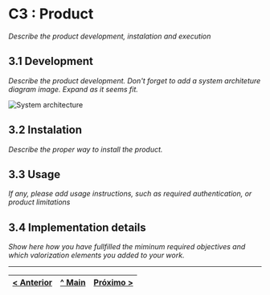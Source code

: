 # C3 : Product

_Describe the product development, instalation and execution_

## 3.1 Development

_Describe the product development. Don't forget to add a system architeture diagram image. Expand as it seems fit._

![System architecture](images/image09.png)

## 3.2 Instalation

_Describe the proper way to install the product._

## 3.3 Usage

_If any, please add usage instructions, such as required authentication, or product limitations_

## 3.4 Implementation details

_Show here how you have fullfilled the miminum required objectives and which valorization elements you added to your work._


---
[< Anterior](c2.md) | [^ Main](../../../) | [Próximo >](c1.md)
:--- | :---: | ---: 